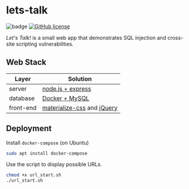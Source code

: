 # lets-talk

![badge](https://img.shields.io/badge/security-trash-red.svg)
[![GitHub license](https://img.shields.io/github/license/twlinux/lets-talk.svg)](https://github.com/twlinux/lets-talk/blob/master/LICENSE)

*Let's Talk!* is a small web app that demonstrates SQL injection and cross-site scripting vulnerabilities.

## Web Stack

| Layer      | Solution                                                                        |
|------------|---------------------------------------------------------------------------------|
| server     | [node.js + express](https://expressjs.com/)                                     |
| database   | [Docker + MySQL](https://hub.docker.com/r/mysql/mysql-server/)                  |
| front-end  | [materialize-css](http://materializecss.com/) and [jQuery](https://jquery.com/) |

## Deployment

Install `docker-compose` (on Ubuntu)

```bash
sudo apt install docker-compose
```

Use the script to display possible URLs.

```bash
chmod +x url_start.sh
./url_start.sh
```
